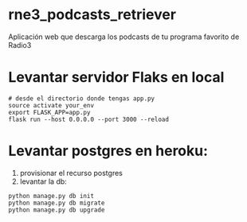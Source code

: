# rne3_podcasts_retriever
Aplicación web que descarga los podcasts de tu programa favorito de Radio3 

# Levantar servidor Flaks en local
```
# desde el directorio donde tengas app.py
source activate your_env
export FLASK_APP=app.py
flask run --host 0.0.0.0 --port 3000 --reload
```

# Levantar postgres en heroku:
1. provisionar el recurso postgres
2. levantar la db:
 ```
python manage.py db init
python manage.py db migrate
python manage.py db upgrade
```

